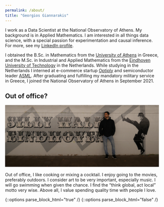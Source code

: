 ```yaml
---
permalink: /about/
title: "Georgios Giannarakis"
---
```


[//]: # (add video / slides / paper where needed)

I work as a Data Scientist at the National Observatory of Athens.
My background is in Applied Mathematics.
I am interested in all things data science, 
with a special passion for experimentation and causal inference.
For more, see my [LinkedIn profile](https://www.linkedin.com/in/ggiannarakis/).

I obtained the B.Sc. in Mathematics from the [University of Athens](https://en.math.uoa.gr/)
in Greece, and the M.Sc. in Industrial and Applied Mathematics from the
[Eindhoven University of Technology](https://www.tue.nl/en/our-university/departments/mathematics-and-computer-science/)
in the Netherlands. While studying in the Netherlands I 
interned at e-commerce startup [Optiply](https://optiply.co.uk/) and semiconductor leader 
[ASML](https://www.asml.com/en).
After graduating and fulfilling my mandatory military service in Greece, I joined
the National Observatory of Athens in September 2021.

[//]: # (## Experience)

[//]: # (* 2021-now: **Data Scientist**, _National Observatory of Athens, Greece_)

[//]: # (* 2020: **Data Science Intern**, _ASML, The Netherlands_)

[//]: # (* 2018: **Business Intelligence Intern**, _Optiply, The Netherlands_)

[//]: # (## Education)

[//]: # (<span style="font-size:0.5em;">LOVE!</span>)

[//]: # (* **M.Sc. in Industrial and Applied Mathematics**, _Eindhoven University of Technology, 2020_)

[//]: # (* **B.Sc. in Mathematics**, _University of Athens, 2016_)

## Out of office?

[//]: # (I consider balance to be a virtue that an individual acquires via exposure )

[//]: # (to a diverse set of experiences; striking such a balance is a life goal of mine. )

[//]: # (I have worked at a leading tech company using cutting edge science, studied at a top )

[//]: # (technical university, brewed cofee for customers at a café, created videos while serving in the army.)

[//]: # (While not a coherent body of activities, I cherish each of them separately for directing me in life, )

[//]: # (and most of all for teaching me to perceive adversity as opportunity; to have a growth mindset.)

![](/assets/images/silly.png)

Out of office, I like cooking or mixing a cocktail. I enjoy going to the movies, 
preferably outdoors. I consider art to be very important, especially music. 
I will go swimming when given the chance. I find the “think global, act local” motto very wise. 
Above all, I value spending quality time with people I love. 

{::options parse_block_html="true" /}
{::options parse_block_html="false" /}